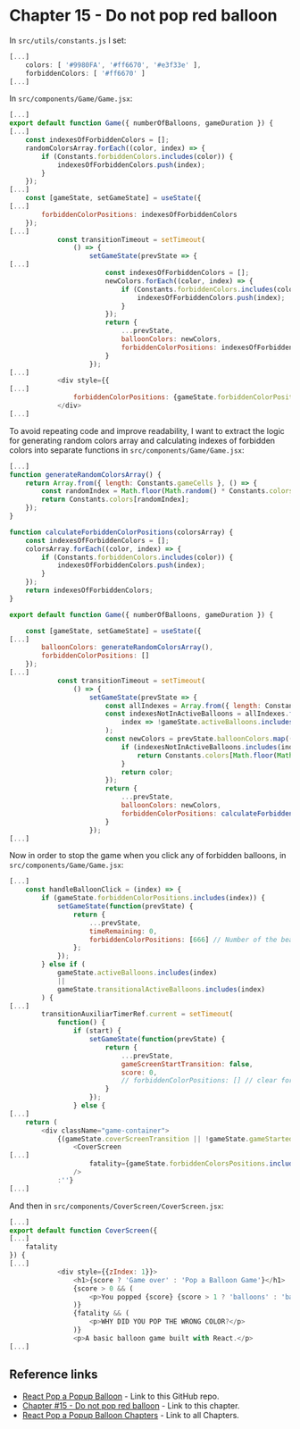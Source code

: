 # Chapter 15 - Do not pop red balloon

In `src/utils/constants.js` I set:

```js
[...]
    colors: [ '#9980FA', '#ff6670', '#e3f33e' ],
    forbiddenColors: [ '#ff6670' ]
[...]
```

In `src/components/Game/Game.jsx`:

```js
[...]
export default function Game({ numberOfBalloons, gameDuration }) {
[...]
    const indexesOfForbiddenColors = [];
    randomColorsArray.forEach((color, index) => {
        if (Constants.forbiddenColors.includes(color)) {
            indexesOfForbiddenColors.push(index);
        }
    });
[...]
    const [gameState, setGameState] = useState({
[...]
        forbiddenColorPositions: indexesOfForbiddenColors
    });
[...]
            const transitionTimeout = setTimeout(
                () => {
                    setGameState(prevState => {
[...]
                        const indexesOfForbiddenColors = [];
                        newColors.forEach((color, index) => {
                            if (Constants.forbiddenColors.includes(color)) {
                                indexesOfForbiddenColors.push(index);
                            }
                        });
                        return {
                            ...prevState,
                            balloonColors: newColors,
                            forbiddenColorPositions: indexesOfForbiddenColors
                        }
                    });
[...]
            <div style={{
[...]
                forbiddenColorPositions: {gameState.forbiddenColorPositions.toString()}<br />
            </div>
[...]
```

To avoid repeating code and improve readability, I want to extract the logic for generating random colors array and calculating indexes of forbidden colors into separate functions in `src/components/Game/Game.jsx`:

```js
[...]
function generateRandomColorsArray() {
    return Array.from({ length: Constants.gameCells }, () => {
        const randomIndex = Math.floor(Math.random() * Constants.colors.length);
        return Constants.colors[randomIndex];
    });
}

function calculateForbiddenColorPositions(colorsArray) {
    const indexesOfForbiddenColors = [];
    colorsArray.forEach((color, index) => {
        if (Constants.forbiddenColors.includes(color)) {
            indexesOfForbiddenColors.push(index);
        }
    });
    return indexesOfForbiddenColors;
}

export default function Game({ numberOfBalloons, gameDuration }) {

    const [gameState, setGameState] = useState({
[...]
        balloonColors: generateRandomColorsArray(),
        forbiddenColorPositions: []
    });
[...]
            const transitionTimeout = setTimeout(
                () => {
                    setGameState(prevState => {
                        const allIndexes = Array.from({ length: Constants.gameCells }, (_, index) => index);
                        const indexesNotInActiveBalloons = allIndexes.filter(
                            index => !gameState.activeBalloons.includes(index)
                        );
                        const newColors = prevState.balloonColors.map((color, index) => {
                            if (indexesNotInActiveBalloons.includes(index)) {
                                return Constants.colors[Math.floor(Math.random() * Constants.colors.length)];
                            }
                            return color;
                        });
                        return {
                            ...prevState,
                            balloonColors: newColors,
                            forbiddenColorPositions: calculateForbiddenColorPositions(newColors)
                        }
                    });
[...]
```

Now in order to stop the game when you click any of forbidden balloons, in `src/components/Game/Game.jsx`:

```js
[...]
    const handleBalloonClick = (index) => {
        if (gameState.forbiddenColorPositions.includes(index)) {
            setGameState(function(prevState) {
                return {
                    ...prevState,
                    timeRemaining: 0,
                    forbiddenColorPositions: [666] // Number of the beast!
                };
            });
        } else if (
            gameState.activeBalloons.includes(index)
            ||
            gameState.transitionalActiveBalloons.includes(index)
        ) {
[...]
        transitionAuxiliarTimerRef.current = setTimeout(
            function() {
                if (start) {
                    setGameState(function(prevState) {
                        return {
                            ...prevState,
                            gameScreenStartTransition: false,
                            score: 0,
                            // forbiddenColorPositions: [] // clear forbiddenColorPositions
                        }
                    });
                } else {
[...]
    return (
        <div className="game-container">
            {(gameState.coverScreenTransition || !gameState.gameStarted) ?
                <CoverScreen 
[...]
                    fatality={gameState.forbiddenColorsPositions.includes(666)}
                />
            :''}
[...]
```

And then in `src/components/CoverScreen/CoverScreen.jsx`:

```js
[...]
export default function CoverScreen({
[...]
    fatality
}) {
[...]
            <div style={{zIndex: 1}}>
                <h1>{score ? 'Game over' : 'Pop a Balloon Game'}</h1>
                {score > 0 && (
                    <p>You popped {score} {score > 1 ? 'balloons' : 'balloon'}.</p>
                )}
                {fatality && (
                    <p>WHY DID YOU POP THE WRONG COLOR?</p>
                )}
                <p>A basic balloon game built with React.</p>
[...]
```

## Reference links

- [React Pop a Popup Balloon](https://github.com/qbreis/react-pop-a-popup-balloon/) - Link to this GitHub repo.
- [Chapter #15 - Do not pop red balloon](https://github.com/qbreis/react-pop-a-popup-balloon/tree/main-chapter-15) - Link to this chapter.
- [React Pop a Popup Balloon Chapters](https://github.com/qbreis/react-pop-a-popup-balloon/tree/main/documentation/walkthrough) - Link to all Chapters.
